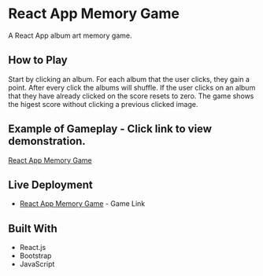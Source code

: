 # React App Memory Game

A React App album art memory game.

## How to Play

Start by clicking an album.  For each album that the user clicks, they gain a point.  After every click the albums will shuffle.  If the user clicks on an album that they have already clicked on the score resets to zero.  The game shows the higest score without clicking a previous clicked image.

## Example of Gameplay - Click link to view demonstration.

[React App Memory Game](https://youtu.be/dtGj5-vxwns "React App Memory Game")

## Live Deployment

- [React App Memory Game](https://bh68484.github.io/clicky-game/) - Game Link

## Built With

- React.js
- Bootstrap
- JavaScript
